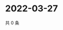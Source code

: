 # 2022-03-27

共 0 条

<!-- BEGIN WEIBO -->
<!-- 最后更新时间 Sun Mar 27 2022 00:19:45 GMT+0800 (China Standard Time) -->

<!-- END WEIBO -->
